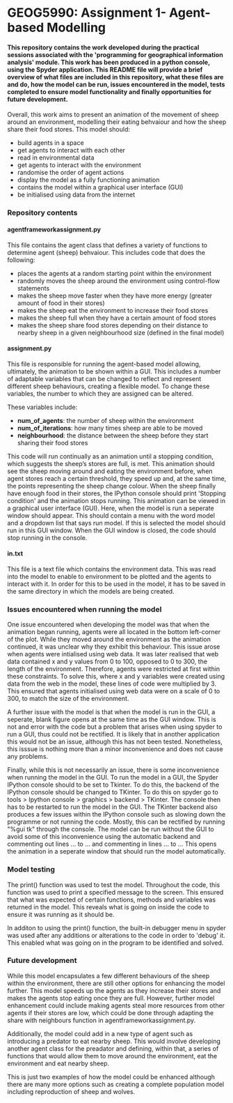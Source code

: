 # GEOG5990: Assignment 1- Agent-based Modelling

#### This repository contains the work developed during the practical sessions associated with the 'programming for geographical information analysis' module. This work has been produced in a python console, using the Spyder application. This README file will provide a brief overview of what files are included in this repository, what these files are and do, how the model can be run, issues encountered in the model, tests completed to ensure model functionality and finally opportunities for future development. 

Overall, this work aims to present an animation of the movement of sheep around an environment, modelling their eating behvaiour and how the sheep share their food stores. This model should:

* build agents in a space
* get agents to interact with each other
* read in environmental data
* get agents to interact with the environment
* randomise the order of agent actions
* display the model as a fully functioning animation
* contains the model within a graphical user interface (GUI)
* be initialised using data from the internet

### Repository contents

#### agentframeworkassignment.py

This file contains the agent class that defines a variety of functions to determine agent (sheep) behvaiour.
This includes code that does the following:

* places the agents at a random starting point within the environment
* randomly moves the sheep around the environment using control-flow statements
* makes the sheep move faster when they have more energy (greater amount of food in their stores)
* makes the sheep eat the environment to increase their food stores
* makes the sheep full when they have a certain amount of food stores
* makes the sheep share food stores depending on their distance to nearby sheep in a given neighbourhood size (defined in the final model)

#### assignment.py

This file is responsible for running the agent-based model allowing, ultimately, the animation to be shown within a GUI. This includes a number of adaptable variables that can be changed to reflect and represent different sheep behaviours, creating a flexible model. To change these variables, the number to which they are assigned can be altered.

These variables include:

* **num_of_agents**: the number of sheep within the environment
* **num_of_iterations**: how many times sheep are able to be moved
* **neighbourhood**: the distance between the sheep before they start sharing their food stores

This code will run continually as an animation until a stopping condition, which suggests the sheep’s stores are full, is met. This animation should see the sheep moving around and eating the environment before, when agent stores reach a certain threshold, they speed up and, at the same time, the points representing the sheep change colour. When the sheep finally have enough food in their stores, the IPython console should print 'Stopping condition' and the animation stops running. This animation can be viewed in a graphical user interface (GUI). Here, when the model is run a seperate window should appear. This should contain a menu with the word model and a dropdown list that says run model. If this is selected the model should run in this GUI window. When the GUI window is closed, the code should stop running in the console.

#### in.txt

This file is a text file which contains the environment data. This was read into the model to enable to environment to be plotted and the agents to interact with it. In order for this to be used in the model, it has to be saved in the same directory in which the models are being created.

### Issues encountered when running the model

One issue encountered when developing the model was that when the animation began running, agents were all located in the bottom left-corner of the plot. While they moved around the environment as the animation continued, it was unclear why they exhibit this behaviour. This issue arose when agents were intialised using web data. It was later realised that web data contained x and y values from 0 to 100, opposed to 0 to 300, the length of the environment. Therefore, agents were restricted at first within these constraints. To solve this, where x and y variables were created using data from the web in the model, these lines of code were multiplied by 3. This ensured that agents initialised using web data were on a scale of 0 to 300, to match the size of the environment.

A further issue with the model is that when the model is run in the GUI, a seperate, blank figure opens at the same time as the GUI window. This is not and error with the code but a problem that arises when using spyder to run a GUI, thus could not be rectified. It is likely that in another application this would not be an issue, although this has not been tested. Nonetheless, this isssue is nothing more than a minor inconvenience and does not cause any problems.

Finally, while this is not necessarily an issue, there is some inconvenience when running the model in the GUI. To run the model in a GUI, the Spyder IPython console should to be set to Tkinter. To do this, the backend of the IPython console should be changed to TKinter. To do this on spyder go to tools > Ipython console > graphics > backend > TKinter. The console then has to be restarted to run the model in the GUI. The TKinter backend also produces a few issues within the IPython console such as slowing down the programme or not running the code. Mostly, this can be rectified by running "%gui tk" through the console. The model can be run without the GUI to avoid some of this inconvenience using the automatic backend and commenting out lines ... to ... and commenting in lines ... to ... This opens the animation in a seperate window that should run the model automatically.

### Model testing

The print() function was used to test the model. Throughout the code, this function was used to print a specified message to the screen. This ensured that what was expected of certain functions, methods and variables was returned in the model. This reveals what is going on inside the code to ensure it was running as it should be. 

In additon to using the print() function, the built-in debugger menu in spyder was used after any additions or alterations to the code in order to 'debug' it. This enabled what was going on in the program to be identified and solved.

### Future development

While this model encapsulates a few different behaviours of the sheep within the environment, there are still other options for enhancing the model further. 
This model speeds up the agents as they increase their stores and makes the agents stop eating once they are full. However, further model enhancement could include making agents steal more resources from other agents if their stores are low, which could be done through adapting the share with neighbours function in agentframeworkassignment.py.

Additionally, the model could add in a new type of agent such as introducing a predator to eat nearby sheep. This would involve developing another agent class for the preadator and defining, within that, a series of functions that would allow them to move around the environment, eat the environment and eat nearby sheep. 

This is just two examples of how the model could be enhanced although there are many more options such as creating a complete population model including reproduction of sheep and wolves.
